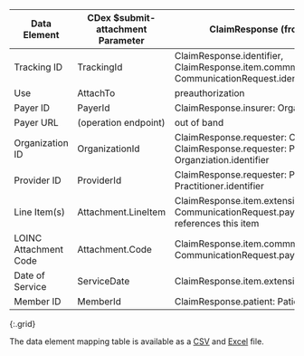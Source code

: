 <!-- PAS_Bundle_to_parameters.md
*****************************************************************************************************
*                                  WARNING: DO NOT EDIT THIS FILE                                   *
*                                                                                                   *
* This file is generated by csv_to_markdown_tabler.ipynb. Any edits you make to this file will be   *
* overwritten                                                                                       *
* To change the contents of this file, edit input/images/data-element-mapping.csv                     *
*****************************************************************************************************
-->

| Data Element | CDex $submit-attachment Parameter | ClaimResponse (from PAS Response Bundle) |
|---|----|------------|
| Tracking ID | TrackingId | ClaimResponse.identifier, ClaimResponse.item.commmunicationRequest: CommunicationRequest.identifier |
| Use | AttachTo | preauthorization |
| Payer ID | PayerId | ClaimResponse.insurer: Organization.identifier |
| Payer URL | (operation endpoint) | out of band |
| Organization ID | OrganizationId | ClaimResponse.requester: Organization.identifier, ClaimResponse.requester: PractitionerRole.organization: Organziation.identifier |
| Provider ID | ProviderId | ClaimResponse.requester: PractitionerRole.practitioner: Practitioner.identifier |
| Line Item(s) | Attachment.LineItem | ClaimResponse.item.extension:itemTraceNumber Note: CommunicationRequest.payload.extension:serviceLineNumber references this item |
| LOINC Attachment Code | Attachment.Code | ClaimResponse.item.commmunicationRequest: CommunicationRequest.payload.extension:contentModifier |
| Date of Service | ServiceDate | ClaimResponse.item.extension:requestedServiceDate |
| Member ID | MemberId | ClaimResponse.patient: Patient.identifer |
{:.grid}

The data element mapping table is available as a [CSV](data-element-mapping.csv) and [Excel](data-element-mapping.xlsx) file.